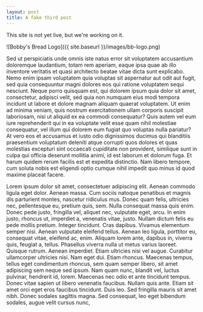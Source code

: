 ```yaml
---
layout: post
title: A fake third post
---
```


This site is not yet live, but we're working on it.

![Bobby's Bread Logo]({{ site.baseurl }}/images/bb-logo.png)

 Sed ut perspiciatis unde omnis iste natus error sit voluptatem accusantium doloremque laudantium, totam rem aperiam, eaque ipsa quae ab illo inventore veritatis et quasi architecto beatae vitae dicta sunt explicabo. Nemo enim ipsam voluptatem quia voluptas sit aspernatur aut odit aut fugit, sed quia consequuntur magni dolores eos qui ratione voluptatem sequi nesciunt.  Neque porro quisquam est, qui dolorem ipsum quia dolor sit amet, consectetur, adipisci velit, sed quia non numquam eius modi tempora incidunt ut labore et dolore magnam aliquam quaerat voluptatem. Ut enim ad minima veniam, quis nostrum exercitationem ullam corporis suscipit laboriosam, nisi ut aliquid ex ea commodi consequatur?  Quis autem vel eum iure reprehenderit qui in ea voluptate velit esse quam nihil molestiae consequatur, vel illum qui dolorem eum fugiat quo voluptas nulla pariatur? At vero eos et accusamus et iusto odio dignissimos ducimus qui blanditiis praesentium voluptatum deleniti atque corrupti quos dolores et quas molestias excepturi sint occaecati cupiditate non provident, similique sunt in culpa qui officia deserunt mollitia animi, id est laborum et dolorum fuga.  Et harum quidem rerum facilis est et expedita distinctio.  Nam libero tempore, cum soluta nobis est eligendi optio cumque nihil impedit quo minus id quod maxime placeat facere.

  Lorem ipsum dolor sit amet, consectetuer adipiscing elit.  Aenean commodo ligula eget dolor.  Aenean massa.  Cum sociis natoque penatibus et magnis dis parturient montes, nascetur ridiculus mus.  Donec quam felis, ultricies nec, pellentesque eu, pretium quis, sem.  Nulla consequat massa quis enim. Donec pede justo, fringilla vel, aliquet nec, vulputate eget, arcu.  In enim justo, rhoncus ut, imperdiet a, venenatis vitae, justo.  Nullam dictum felis eu pede mollis pretium.  Integer tincidunt.  Cras dapibus.  Vivamus elementum semper nisi.  Aenean vulputate eleifend tellus. Aenean leo ligula, porttitor eu, consequat vitae, eleifend ac, enim.  Aliquam lorem ante, dapibus in, viverra quis, feugiat a, tellus.  Phasellus viverra nulla ut metus varius laoreet.  Quisque rutrum.  Aenean imperdiet.  Etiam ultricies nisi vel augue.  Curabitur ullamcorper ultricies nisi. Nam eget dui.  Etiam rhoncus.  Maecenas tempus, tellus eget condimentum rhoncus, sem quam semper libero, sit amet adipiscing sem neque sed ipsum.  Nam quam nunc, blandit vel, luctus pulvinar, hendrerit id, lorem.  Maecenas nec odio et ante tincidunt tempus.  Donec vitae sapien ut libero venenatis faucibus.  Nullam quis ante.  Etiam sit amet orci eget eros faucibus tincidunt.  Duis leo.  Sed fringilla mauris sit amet nibh.  Donec sodales sagittis magna.  Sed consequat, leo eget bibendum sodales, augue velit cursus nunc,
  